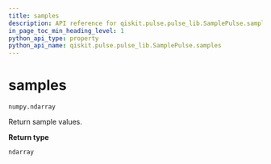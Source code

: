 ```yaml
---
title: samples
description: API reference for qiskit.pulse.pulse_lib.SamplePulse.samples
in_page_toc_min_heading_level: 1
python_api_type: property
python_api_name: qiskit.pulse.pulse_lib.SamplePulse.samples
---
```


# samples

<span id="qiskit.pulse.pulse_lib.SamplePulse.samples" />

`numpy.ndarray`

Return sample values.

**Return type**

`ndarray`

